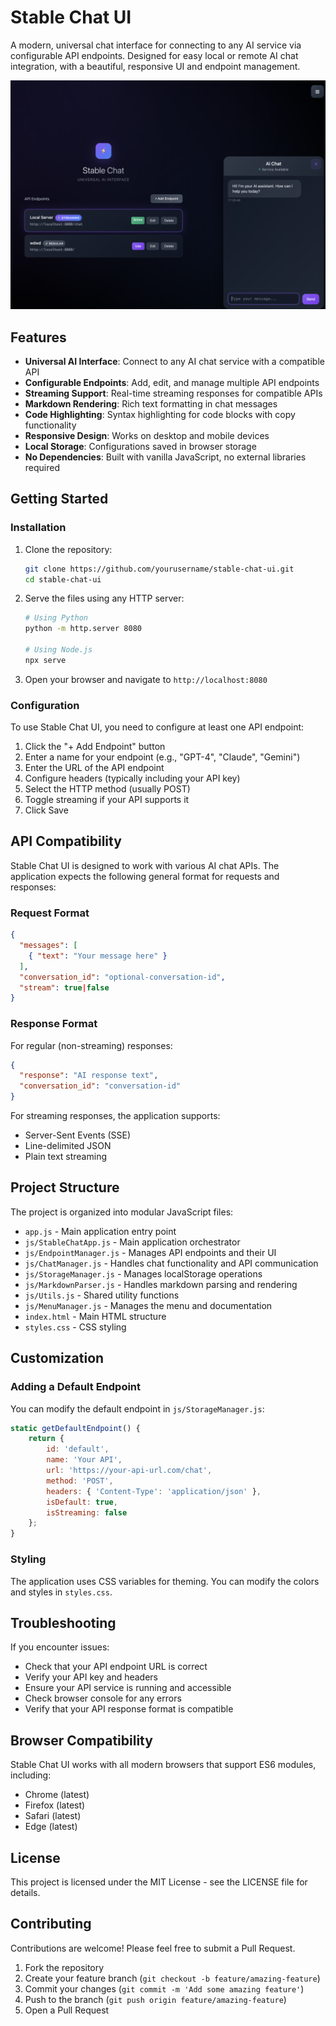 # Stable Chat UI

A modern, universal chat interface for connecting to any AI service via configurable API endpoints. Designed for easy local or remote AI chat integration, with a beautiful, responsive UI and endpoint management.

![Stable Chat UI](images/stable-chat.png)

## Features

- **Universal AI Interface**: Connect to any AI chat service with a compatible API
- **Configurable Endpoints**: Add, edit, and manage multiple API endpoints
- **Streaming Support**: Real-time streaming responses for compatible APIs
- **Markdown Rendering**: Rich text formatting in chat messages
- **Code Highlighting**: Syntax highlighting for code blocks with copy functionality
- **Responsive Design**: Works on desktop and mobile devices
- **Local Storage**: Configurations saved in browser storage
- **No Dependencies**: Built with vanilla JavaScript, no external libraries required

## Getting Started

### Installation

1. Clone the repository:
   ```bash
   git clone https://github.com/yourusername/stable-chat-ui.git
   cd stable-chat-ui
   ```

2. Serve the files using any HTTP server:
   ```bash
   # Using Python
   python -m http.server 8080
   
   # Using Node.js
   npx serve
   ```

3. Open your browser and navigate to `http://localhost:8080`

### Configuration

To use Stable Chat UI, you need to configure at least one API endpoint:

1. Click the "+ Add Endpoint" button
2. Enter a name for your endpoint (e.g., "GPT-4", "Claude", "Gemini")
3. Enter the URL of the API endpoint
4. Configure headers (typically including your API key)
5. Select the HTTP method (usually POST)
6. Toggle streaming if your API supports it
7. Click Save

## API Compatibility

Stable Chat UI is designed to work with various AI chat APIs. The application expects the following general format for requests and responses:

### Request Format

```json
{
  "messages": [
    { "text": "Your message here" }
  ],
  "conversation_id": "optional-conversation-id",
  "stream": true|false
}
```

### Response Format

For regular (non-streaming) responses:

```json
{
  "response": "AI response text",
  "conversation_id": "conversation-id"
}
```

For streaming responses, the application supports:
- Server-Sent Events (SSE)
- Line-delimited JSON
- Plain text streaming

## Project Structure

The project is organized into modular JavaScript files:

- `app.js` - Main application entry point
- `js/StableChatApp.js` - Main application orchestrator
- `js/EndpointManager.js` - Manages API endpoints and their UI
- `js/ChatManager.js` - Handles chat functionality and API communication
- `js/StorageManager.js` - Manages localStorage operations
- `js/MarkdownParser.js` - Handles markdown parsing and rendering
- `js/Utils.js` - Shared utility functions
- `js/MenuManager.js` - Manages the menu and documentation
- `index.html` - Main HTML structure
- `styles.css` - CSS styling

## Customization

### Adding a Default Endpoint

You can modify the default endpoint in `js/StorageManager.js`:

```javascript
static getDefaultEndpoint() {
    return {
        id: 'default',
        name: 'Your API',
        url: 'https://your-api-url.com/chat',
        method: 'POST',
        headers: { 'Content-Type': 'application/json' },
        isDefault: true,
        isStreaming: false
    };
}
```

### Styling

The application uses CSS variables for theming. You can modify the colors and styles in `styles.css`.

## Troubleshooting

If you encounter issues:

- Check that your API endpoint URL is correct
- Verify your API key and headers
- Ensure your API service is running and accessible
- Check browser console for any errors
- Verify that your API response format is compatible

## Browser Compatibility

Stable Chat UI works with all modern browsers that support ES6 modules, including:

- Chrome (latest)
- Firefox (latest)
- Safari (latest)
- Edge (latest)

## License

This project is licensed under the MIT License - see the LICENSE file for details.

## Contributing

Contributions are welcome! Please feel free to submit a Pull Request.

1. Fork the repository
2. Create your feature branch (`git checkout -b feature/amazing-feature`)
3. Commit your changes (`git commit -m 'Add some amazing feature'`)
4. Push to the branch (`git push origin feature/amazing-feature`)
5. Open a Pull Request

